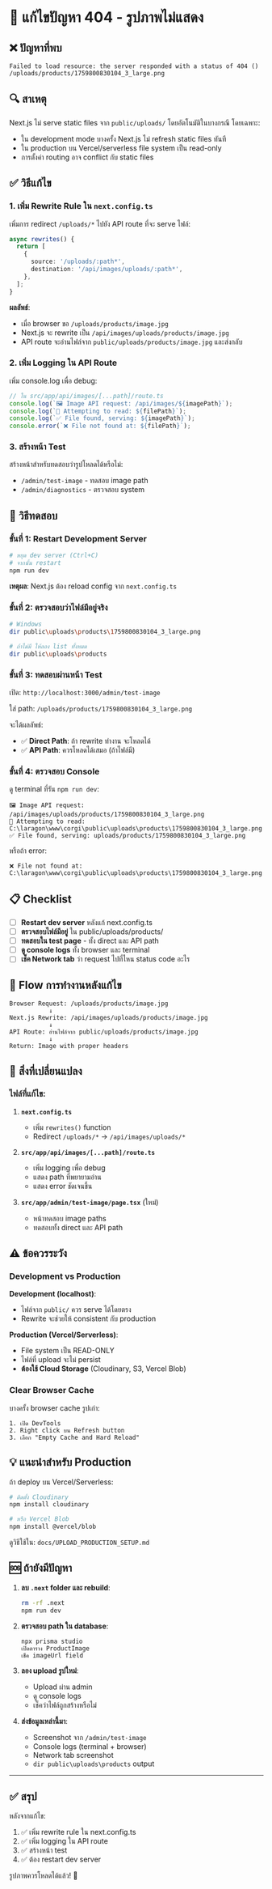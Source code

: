 # 🔧 แก้ไขปัญหา 404 - รูปภาพไม่แสดง

## ❌ ปัญหาที่พบ

```
Failed to load resource: the server responded with a status of 404 ()
/uploads/products/1759800830104_3_large.png
```

## 🔍 สาเหตุ

Next.js ไม่ serve static files จาก `public/uploads/` โดยอัตโนมัติในบางกรณี โดยเฉพาะ:
- ใน development mode บางครั้ง Next.js ไม่ refresh static files ทันที
- ใน production บน Vercel/serverless file system เป็น read-only
- การตั้งค่า routing อาจ conflict กับ static files

## ✅ วิธีแก้ไข

### 1. เพิ่ม Rewrite Rule ใน `next.config.ts`

เพิ่มการ redirect `/uploads/*` ไปยัง API route ที่จะ serve ไฟล์:

```typescript
async rewrites() {
  return [
    {
      source: '/uploads/:path*',
      destination: '/api/images/uploads/:path*',
    },
  ];
}
```

**ผลลัพธ์**: 
- เมื่อ browser ขอ `/uploads/products/image.jpg`
- Next.js จะ rewrite เป็น `/api/images/uploads/products/image.jpg`
- API route จะอ่านไฟล์จาก `public/uploads/products/image.jpg` และส่งกลับ

### 2. เพิ่ม Logging ใน API Route

เพิ่ม console.log เพื่อ debug:

```typescript
// ใน src/app/api/images/[...path]/route.ts
console.log(`🖼️ Image API request: /api/images/${imagePath}`);
console.log(`📁 Attempting to read: ${filePath}`);
console.log(`✅ File found, serving: ${imagePath}`);
console.error(`❌ File not found at: ${filePath}`);
```

### 3. สร้างหน้า Test

สร้างหน้าสำหรับทดสอบว่ารูปโหลดได้หรือไม่:
- `/admin/test-image` - ทดสอบ image path
- `/admin/diagnostics` - ตรวจสอบ system

## 🧪 วิธีทดสอบ

### ขั้นที่ 1: Restart Development Server

```bash
# หยุด dev server (Ctrl+C)
# จากนั้น restart
npm run dev
```

**เหตุผล**: Next.js ต้อง reload config จาก `next.config.ts`

### ขั้นที่ 2: ตรวจสอบว่าไฟล์มีอยู่จริง

```bash
# Windows
dir public\uploads\products\1759800830104_3_large.png

# ถ้าไม่มี ให้ลอง list ทั้งหมด
dir public\uploads\products
```

### ขั้นที่ 3: ทดสอบผ่านหน้า Test

เปิด: `http://localhost:3000/admin/test-image`

ใส่ path: `/uploads/products/1759800830104_3_large.png`

จะได้ผลลัพธ์:
- ✅ **Direct Path**: ถ้า rewrite ทำงาน จะโหลดได้
- ✅ **API Path**: ควรโหลดได้เสมอ (ถ้าไฟล์มี)

### ขั้นที่ 4: ตรวจสอบ Console

ดู terminal ที่รัน `npm run dev`:

```
🖼️ Image API request: /api/images/uploads/products/1759800830104_3_large.png
📁 Attempting to read: C:\laragon\www\corgi\public\uploads\products\1759800830104_3_large.png
✅ File found, serving: uploads/products/1759800830104_3_large.png
```

หรือถ้า error:
```
❌ File not found at: C:\laragon\www\corgi\public\uploads\products\1759800830104_3_large.png
```

## 📋 Checklist

- [ ] **Restart dev server** หลังแก้ next.config.ts
- [ ] **ตรวจสอบไฟล์มีอยู่** ใน public/uploads/products/
- [ ] **ทดสอบใน test page** - ทั้ง direct และ API path
- [ ] **ดู console logs** ทั้ง browser และ terminal
- [ ] **เช็ค Network tab** ว่า request ไปที่ไหน status code อะไร

## 🔄 Flow การทำงานหลังแก้ไข

```
Browser Request: /uploads/products/image.jpg
           ↓
Next.js Rewrite: /api/images/uploads/products/image.jpg
           ↓
API Route: อ่านไฟล์จาก public/uploads/products/image.jpg
           ↓
Return: Image with proper headers
```

## 🎯 สิ่งที่เปลี่ยนแปลง

### ไฟล์ที่แก้ไข:

1. **`next.config.ts`**
   - เพิ่ม `rewrites()` function
   - Redirect `/uploads/*` → `/api/images/uploads/*`

2. **`src/app/api/images/[...path]/route.ts`**
   - เพิ่ม logging เพื่อ debug
   - แสดง path ที่พยายามอ่าน
   - แสดง error ชัดเจนขึ้น

3. **`src/app/admin/test-image/page.tsx`** (ใหม่)
   - หน้าทดสอบ image paths
   - ทดสอบทั้ง direct และ API path

## ⚠️ ข้อควรระวัง

### Development vs Production

**Development (localhost)**:
- ไฟล์จาก `public/` ควร serve ได้โดยตรง
- Rewrite จะช่วยให้ consistent กับ production

**Production (Vercel/Serverless)**:
- File system เป็น READ-ONLY
- ไฟล์ที่ upload จะไม่ persist
- **ต้องใช้ Cloud Storage** (Cloudinary, S3, Vercel Blob)

### Clear Browser Cache

บางครั้ง browser cache รูปเก่า:

```
1. เปิด DevTools
2. Right click บน Refresh button
3. เลือก "Empty Cache and Hard Reload"
```

## 💡 แนะนำสำหรับ Production

ถ้า deploy บน Vercel/Serverless:

```bash
# ติดตั้ง Cloudinary
npm install cloudinary

# หรือ Vercel Blob
npm install @vercel/blob
```

ดูวิธีใช้ใน: `docs/UPLOAD_PRODUCTION_SETUP.md`

## 🆘 ถ้ายังมีปัญหา

1. **ลบ `.next` folder และ rebuild**:
   ```bash
   rm -rf .next
   npm run dev
   ```

2. **ตรวจสอบ path ใน database**:
   ```
   npx prisma studio
   เปิดตาราง ProductImage
   เช็ค imageUrl field
   ```

3. **ลอง upload รูปใหม่**:
   - Upload ผ่าน admin
   - ดู console logs
   - เช็คว่าไฟล์ถูกสร้างหรือไม่

4. **ส่งข้อมูลเหล่านี้มา**:
   - Screenshot จาก `/admin/test-image`
   - Console logs (terminal + browser)
   - Network tab screenshot
   - `dir public\uploads\products` output

---

## ✅ สรุป

หลังจากแก้ไข:
1. ✅ เพิ่ม rewrite rule ใน next.config.ts
2. ✅ เพิ่ม logging ใน API route
3. ✅ สร้างหน้า test
4. ✅ ต้อง restart dev server

รูปภาพควรโหลดได้แล้ว! 🎉
